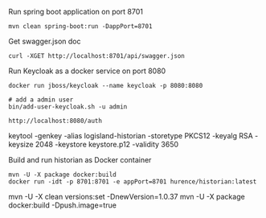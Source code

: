 Run spring boot application on port 8701
    
    mvn clean spring-boot:run -DappPort=8701


Get swagger.json doc

    curl -XGET http://localhost:8701/api/swagger.json


Run Keycloak as a docker service on port 8080
    
    docker run jboss/keycloak --name keycloak -p 8080:8080

    # add a admin user
    bin/add-user-keycloak.sh -u admin
    
    http://localhost:8080/auth


 keytool -genkey -alias logisland-historian -storetype PKCS12 -keyalg RSA -keysize 2048  -keystore keystore.p12 -validity 3650
 
 
 
Build and run historian as Docker container
 
    mvn -U -X package docker:build
    docker run -idt -p 8701:8701 -e appPort=8701 hurence/historian:latest



mvn -U -X clean versions:set -DnewVersion=1.0.37
mvn -U -X package docker:build -Dpush.image=true
